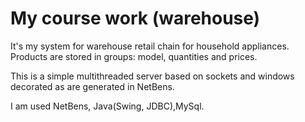 My course work (warehouse)
==========================

It's my system for warehouse retail chain for household appliances. Products are stored in groups: model, quantities and prices.

This is a simple multithreaded server based on sockets and windows decorated as are generated in NetBens. 

I am used NetBens, Java(Swing, JDBC),MySql.